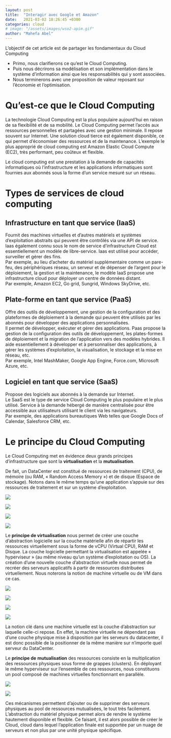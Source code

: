 ```yaml
---
layout: post
title:  "Interagir avec Google et Amazon"
date:   2021-03-02 18:26:45 +0300
categories: cloud
# image: "/assets/images/wso2-apim.gif"
author: "Mahefa Abel"
---
```


L’objectif de cet article est de partager les fondamentaux du Cloud Computing

-   Primo, nous clarifierons ce qu’est le Cloud Computing.
-   Puis nous décrirons sa modélisation et son implémentation dans le système d’information ainsi que les responsabilités qui y sont associées.
-   Nous terminerons avec une proposition de valeur reposant sur l’économie et l’optimisation.

# Qu’est-ce que le Cloud Computing

La technologie Cloud Computing est la plus populaire aujourd’hui en raison de sa flexibilité et de sa mobilité. Le Cloud Computing permet l’accès aux ressources personnelles et partagées avec une gestion minimale. Il repose souvent sur Internet. Une solution cloud tierce est également disponible, ce qui permet d’économiser des ressources et de la maintenance. L’exemple le plus approprié de cloud computing est Amazon Elastic Cloud Compute (EC2), très performant, peu coûteux et flexible.

Le cloud computing est une prestation à la demande de capacités informatiques où l’infrastructure et les applications informatiques sont fournies aux abonnés sous la forme d’un service mesuré sur un réseau.

# Types de services de cloud computing

## Infrastructure en tant que service (IaaS)

Fournit des machines virtuelles et d’autres matériels et systèmes d’exploitation abstraits qui peuvent être contrôlés via une API de service.  
Iaas également connu sous le nom de service d’infrastructure Cloud est essentiellement un modèle de libre-service. Iaas est utilisé pour accéder, surveiller et gérer des fins.  
Par exemple, au lieu d’acheter du matériel supplémentaire comme un pare-feu, des périphériques réseau, un serveur et de dépenser de l’argent pour le déploiement, la gestion et la maintenance, le modèle IaaS propose une infrastructure cloud pour déployer un centre de données distant.  
Par exemple, Amazon EC2, Go grid, Sungrid, Windows SkyDrive, etc.

## Plate-forme en tant que service (PaaS)

Offre des outils de développement, une gestion de la configuration et des plateformes de déploiement à la demande qui peuvent être utilisés par les abonnés pour développer des applications personnalisées.  
Il permet de développer, exécuter et gérer des applications. Paas propose la gestion de la configuration des outils de développement, les plates-formes de déploiement et la migration de l’application vers des modèles hybrides. Il aide essentiellement à développer et à personnaliser des applications, à gérer les systèmes d’exploitation, la visualisation, le stockage et la mise en réseau, etc.  
Par exemple, Intel MashMaker, Google App Engine, Force.com, Microsoft Azure, etc.

## Logiciel en tant que service (SaaS)

Propose des logiciels aux abonnés à la demande sur Internet.  
Le SaaS est le type de service Cloud Computing le plus populaire et le plus utilisé. Service à la demande hébergé de manière centralisée pour être accessible aux utilisateurs utilisant le client via les navigateurs.  
Par exemple, des applications bureautiques Web telles que Google Docs of Calendar, Salesforce CRM, etc.

# Le principe du Cloud Computing

Le Cloud Computing met en évidence deux grands principes d’infrastructure que sont la  **virtualisation**  et la  **mutualisation**.

De fait, un DataCenter est constitué de ressources de traitement (CPU), de mémoire (ou RAM, « Random Access Memory ») et de disque (Espace de stockage). Notons dans le même temps qu’une application s’appuie sur des ressources de traitement et sur un système d’exploitation.

![](https://miro.medium.com/max/60/0*2-U04NzPVvyKikCR?q=20)

![](https://miro.medium.com/max/66/0*2-U04NzPVvyKikCR)

![](https://miro.medium.com/max/60/0*XT_Fnyu_LWWu1IcX.png?q=20)

![](https://miro.medium.com/max/1546/0*XT_Fnyu_LWWu1IcX.png)

Le  **principe de virtualisation** nous permet de créer une couche d’abstraction logicielle sur la couche matérielle afin de répartir les ressources virtuellement sous la forme de vCPU (Virtual CPU), RAM et Disque. La couche logicielle permettant la virtualisation est appelée « hyperviseur » (au même niveau qu’un système d’exploitation ou OS). La création d’une nouvelle couche d’abstraction virtuelle nous permet de recréer des serveurs applicatifs à partir de ressources distribuées virtuellement. Nous noterons la notion de machine virtuelle ou de VM dans ce cas.

![](https://miro.medium.com/max/60/0*m_yJ51OSfGSXtrbK?q=20)

![](https://miro.medium.com/max/66/0*m_yJ51OSfGSXtrbK)

![](https://miro.medium.com/max/60/0*c76SbGzCm0tAshlc.png?q=20)

![](https://miro.medium.com/max/945/0*c76SbGzCm0tAshlc.png)

La notion clé dans une machine virtuelle est la couche d’abstraction sur laquelle celle-ci repose. En effet, la machine virtuelle ne dépendant pas d’une couche physique mise à disposition par les serveurs du datacenter, il est donc possible de la positionner de la même manière sur n’importe quel serveur du DataCenter.

Le  **principe de**  **mutualisation**  des ressources consiste en la multiplication des ressources physiques sous forme de grappes (clusters). En déployant le même hyperviseur sur l’ensemble de ces ressources, nous constituons un pool composé de machines virtuelles fonctionnant en parallèle.

![](https://miro.medium.com/max/60/0*301oqLheMJN9XT1t.png?q=20)

![](https://miro.medium.com/max/1546/0*301oqLheMJN9XT1t.png)

Ces mécanismes permettent d’ajouter ou de supprimer des serveurs physiques au pool de ressources mutualisées, le tout très facilement. L’abstraction du matériel physique permet alors de rendre le système hautement disponible et flexible. Ce faisant, il est alors possible de créer le Cloud, cloud dans lequel l’application finale est supportée par un nuage de serveurs et non plus par une unité physique spécifique.